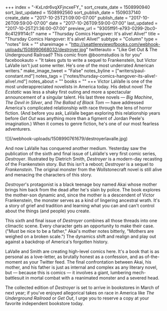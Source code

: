 +++
index = "-KxLrdr6vqXFjncxeFY_"
sort_create_date = 1508990940
sort_last_updated = 1508992560
sort_publish_date = 1509037140
create_date = "2017-10-25T21:09:00-07:00"
publish_date = "2017-10-26T09:59:00-07:00"
date = "2017-10-26T09:59:00-07:00"
last_updated = "2017-10-25T21:36:00-07:00"
preview_url = "9305ff91-e793-0299-2bc0-8c41291f14c1"
name = "Thursday Comics Hangover: It's alive! Alive!"
title = "Thursday Comics Hangover: It's alive! Alive!"
subtype = "Column"
type = "notes"
link = ""
shareimage = "http://seattlereviewofbooks.com/webhook-uploads/1508990668032/destroyer.jpg"
twitterauto = "Like Get Out & The Underground Railroad? This comic from @boomstudios is for you"
facebookauto = "It takes guts to write a sequel to Frankenstein, but Victor LaValle isn't just some writer. He's one of the most underrated American writers."
make_image_tweet = "False"
notes_byline = ["writers/paul-constant.md"]
notes_tags = ["notes/thursday-comics-hangover-its-alive!-alive!.md"]
notes_about = ""
books = ""
+++
Victor LaValle is one of the most underappreciated novelists in America today. His debut novel *The Ecstatic* was less a shaky first outing and more a spectacular announcement of a singular talent. His last three novels — *Big Machine*, *The Devil in Silver*, and *The Ballad of Black Tom* — have addressed America's complicated relationship with race through the lens of horror fiction. (And before you ask, LaValle began exploring this relationship years before *Get Out* was anything more than a figment of Jordan Peele's imagination.) When it comes to genre fiction, he's one of our most fearless adventurers.

<p class="image-left">![](/webhook-uploads/1508990761679/destroyerlavalle.jpg)</p>

And now LaValle has conquered another medium. Yesterday saw the publication of the sixth and final issue of LaValle's very first comic series, *Destroyer*. Illustrated by Dietrich Smith, *Destroyer* is a modern-day recasting of the Frankenstein story. But this isn't a reboot; *Destroyer* is a sequel to *Frankenstein*. The original monster from the Wollstonecraft novel is still alive and menacing the characters of this story. 

*Destroyer*'s protagonist is a black teenage boy named Akai whose mother brings him back from the dead after he's slain by police. The book explores the mother-son dynamic and, since the mother is a descendent of Victor Frankenstein, the monster serves as a kind of lingering ancestral wrath. It's a story of grief and tradition and learning what you can and can't control about the things (and people) you create.

This sixth and final issue of *Destroyer* combines all those threads into one climactic scene. Every character gets an opportunity to make their case. ("Must be nice to be a father," Akai's mother notes bitterly, "Mothers are weighed on a broken scale.") The dynamics shift and realign and play out against a backdrop of America's forgotten history.

LaValle and Smith are creating high-level comics here. It's a book that is as personal as a love-letter, as brutally honest as a confession, and as of-the-moment as your Twitter feed. The final confrontation between Akai, his mother, and his father is just as internal and complex as any literary novel, but — because this is comics — it involves a giant, lumbering mech-battlesuit in mortal combat with a reanimated monster and a severed head. 

The collected edition of *Destroyer* is set to arrive in bookstores in March of next year; if you've enjoyed allegorical takes on race in America like *The Underground Railroad* or *Get Out*, I urge you to reserve a copy at your favorite independent bookstore today.
